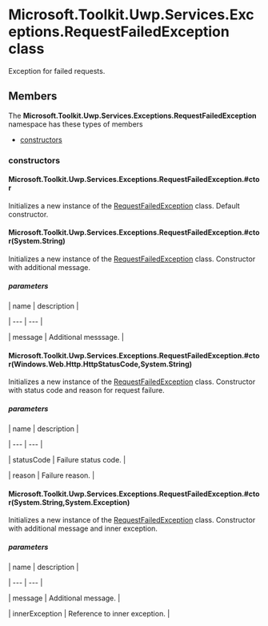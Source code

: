 
# Microsoft.Toolkit.Uwp.Services.Exceptions.RequestFailedException class

Exception for failed requests.

## Members

The **Microsoft.Toolkit.Uwp.Services.Exceptions.RequestFailedException** namespace has these types of members

* [constructors](#constructors)

### constructors

#### Microsoft.Toolkit.Uwp.Services.Exceptions.RequestFailedException.#ctor

Initializes a new instance of the [RequestFailedException](T_Microsoft_Toolkit_Uwp_Services_Exceptions_RequestFailedException) class.            Default constructor.

#### Microsoft.Toolkit.Uwp.Services.Exceptions.RequestFailedException.#ctor(System.String)

Initializes a new instance of the [RequestFailedException](T_Microsoft_Toolkit_Uwp_Services_Exceptions_RequestFailedException) class.            Constructor with additional message.

##### parameters




| name | description |

| --- | --- |

| message | Additional messsage. |

#### Microsoft.Toolkit.Uwp.Services.Exceptions.RequestFailedException.#ctor(Windows.Web.Http.HttpStatusCode,System.String)

Initializes a new instance of the [RequestFailedException](T_Microsoft_Toolkit_Uwp_Services_Exceptions_RequestFailedException) class.            Constructor with status code and reason for request failure.

##### parameters




| name | description |

| --- | --- |

| statusCode | Failure status code. |

| reason | Failure reason. |

#### Microsoft.Toolkit.Uwp.Services.Exceptions.RequestFailedException.#ctor(System.String,System.Exception)

Initializes a new instance of the [RequestFailedException](T_Microsoft_Toolkit_Uwp_Services_Exceptions_RequestFailedException) class.            Constructor with additional message and inner exception.

##### parameters




| name | description |

| --- | --- |

| message | Additional message. |

| innerException | Reference to inner exception. |
